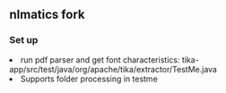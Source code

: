 
nlmatics fork
-------------

<h3>Set up</h3>
<li>run pdf parser and get font characteristics: tika-app/src/test/java/org/apache/tika/extractor/TestMe.java</li>
<li> Supports folder processing in testme </li>